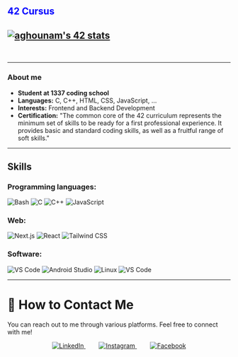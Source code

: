 </br>
<div class="item">
<h2 style="color: blue" > 42 Cursus <h2>
 <a href="https://github.com/ahmedghounami/badge42"><img src="https://badge.mediaplus.ma/black/aghounam"  style="margin-right: auto; margin-left: auto; "alt="aghounam's 42 stats"/></a>
</div>
<br>
 
---

### About me

- **Student at 1337 coding school** 
- **Languages:** C, C++, HTML, CSS, JavaScript, ...
- **Interests:** Frontend and Backend Development
- **Certification:** "The common core of the 42 curriculum represents the minimum set of skills to be ready for a first professional experience. It provides basic and standard coding skills, as well as a fruitful range of soft skills."

---

## Skills

### Programming languages:
![Bash](https://img.shields.io/badge/Bash-4EAA25?logo=gnubash&logoColor=white&style=for-the-badge)
![C](https://img.shields.io/badge/C-A8B9CC?logo=c&logoColor=white&style=for-the-badge)
![C++](https://img.shields.io/badge/C++-00599C?logo=cplusplus&logoColor=white&style=for-the-badge)
![JavaScript](https://img.shields.io/badge/JavaScript-F7DF1E?logo=javascript&logoColor=black&style=for-the-badge)

### Web:
![Next.js](https://img.shields.io/badge/Next.js-000000?logo=next.js&logoColor=white&style=for-the-badge)
![React](https://img.shields.io/badge/React-61DAFB?logo=react&logoColor=black&style=for-the-badge)
![Tailwind CSS](https://img.shields.io/badge/Tailwind_CSS-06B6D4?logo=tailwindcss&logoColor=white&style=for-the-badge)

### Software:
![VS Code](https://img.shields.io/badge/VSCode-007ACC?logo=visualstudiocode&logoColor=white&style=for-the-badge)
![Android Studio](https://img.shields.io/badge/Android%20Studio-3DDC84?logo=androidstudio&logoColor=white&style=for-the-badge)
![Linux](https://img.shields.io/badge/Linux-FCC624?logo=Linux&logoColor=black&style=for-the-badge)
![VS Code](https://img.shields.io/badge/Docker-007ACC?logo=visualstudiocode&logoColor=white&style=for-the-badge)

---

# 📣 How to Contact Me

You can reach out to me through various platforms. Feel free to connect with me!

<p align="center">
  <a href="https://www.linkedin.com/in/ahmed-ghounami-a675b1294/" style="margin: 0 15px;">
    <img src="https://img.shields.io/badge/LinkedIn-0077B5?style=flat-square&logo=linkedin&logoColor=white" alt="LinkedIn">
  </a>
  <a href="" style="margin: 0 15px;">
    <img src="https://img.shields.io/badge/Instagram-E4405F?style=flat-square&logo=instagram&logoColor=white" alt="Instagram">
  </a>
  <a href="" style="margin: 0 15px;">
    <img src="https://img.shields.io/badge/Facebook-1877F2?style=flat-square&logo=facebook&logoColor=white" alt="Facebook">
  </a>
</p>
